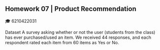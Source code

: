 ## Homework 07 | Product Recommendation
:mortar_board: 6210422031 

Dataset
A survey asking whether or not the user (students from the class) has ever purchased/used an item. We received 44 responses, and each respondent rated each item from 60 items as Yes or No.

